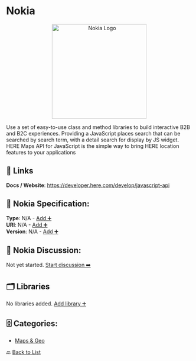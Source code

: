 # Nokia
<p align="center">
    <img width="256" src="https://raw.githubusercontent.com/apis-list/apis-list/main/apis/nokia/logo_256x256.png" alt="Nokia Logo"/>
</p>
Use a set of easy-to-use class and method libraries to build interactive B2B and B2C experiences. Providing a JavaScript places search that can be searched by search term, with a detail search for display by JS widget. HERE Maps API for JavaScript is the simple way to bring HERE location features to your applications

##  🔗 Links
**Docs / Website**: https://developer.here.com/develop/javascript-api

## 🧬 Nokia Specification:
**Type**: N/A - [Add ➕](https://github.com/apis-list/apis-list/edit/main/apis/nokia/nokia.yaml)  
**URI**: N/A - [Add ➕](https://github.com/apis-list/apis-list/edit/main/apis/nokia/nokia.yaml)  
**Version**: N/A - [Add ➕](https://github.com/apis-list/apis-list/edit/main/apis/nokia/nokia.yaml)

## 💬 Nokia Discussion:
Not yet started. [Start discussion ➡️](https://github.com/apis-list/apis-list/discussions/new)

## 🗂️ Libraries

No libraries added. [Add library ➕](https://github.com/apis-list/apis-list/edit/main/apis/nokia/nokia.yaml)    


## 🗄️ Categories:
- [Maps & Geo](https://github.com/apis-list/apis-list#maps--geo-)

🔙  [Back to List](https://github.com/apis-list/apis-list)

